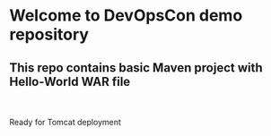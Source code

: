 # Welcome to DevOpsCon demo repository
## This repo contains basic Maven project with Hello-World WAR file 
<BR><BR> Ready for Tomcat deployment 
